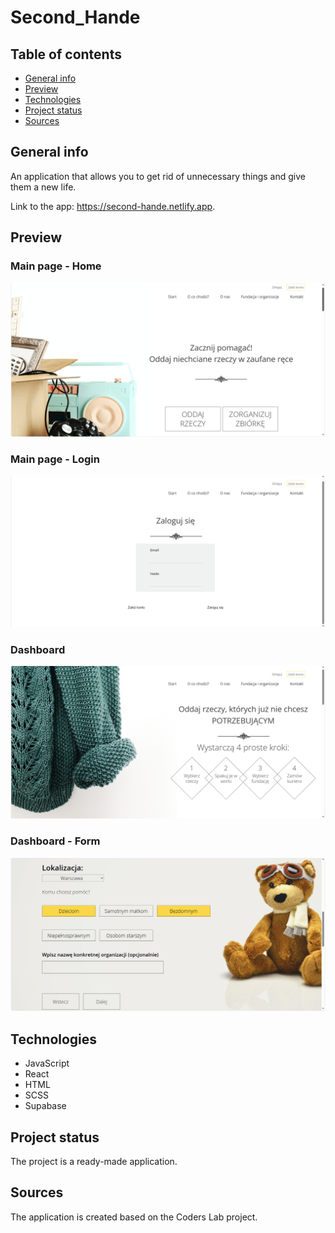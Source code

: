 # Second_Hande 

## Table of contents
* [General info](#general-info)
* [Preview](#preview)
* [Technologies](#technologies)
* [Project status](#project-status)
* [Sources](#sources)

## General info
An application that allows you to get rid of unnecessary things and give them a new life. 

Link to the app: https://second-hande.netlify.app.

## Preview
### Main page - Home
![Main page - Home](src/assets/screen_1.png)

### Main page - Login
![Main page - Login](src/assets/screen_2.png)

### Dashboard
![Dashboard](src/assets/screen_3.png)

### Dashboard - Form
![Dashboard - Form](src/assets/screen_4.png)

## Technologies
* JavaScript
* React
* HTML
* SCSS
* Supabase

## Project status
The project is a ready-made application.

## Sources
The application is created based on the Coders Lab project.